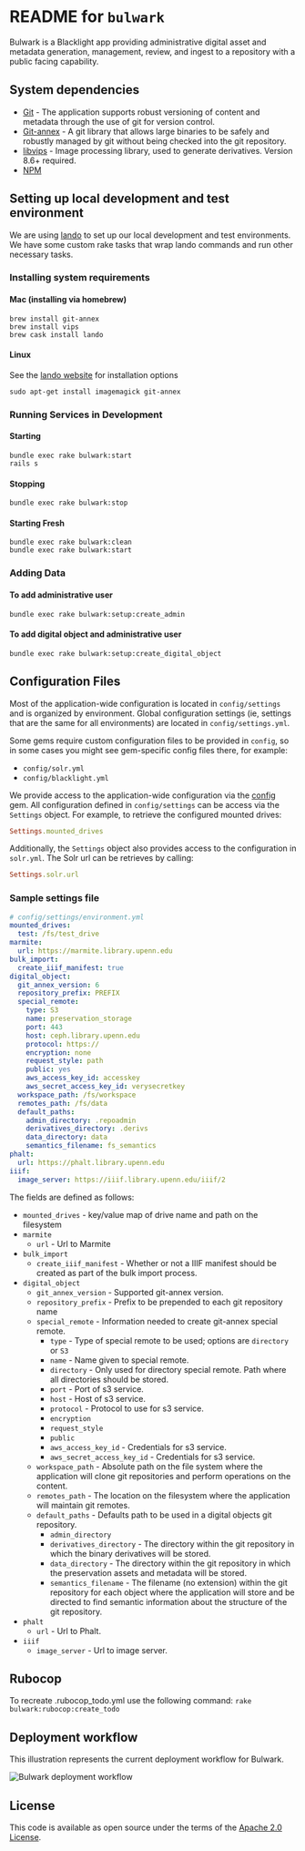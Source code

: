 # README for `bulwark`

Bulwark is a Blacklight app providing administrative digital asset and metadata generation, management, review, and ingest to a repository with a public facing capability.

## System dependencies

* [Git](https://git-scm.com/) - The application supports robust versioning of content and metadata through the use of git for version control.
* [Git-annex](git-annex.branchable.com) - A git library that allows large binaries to be safely and robustly managed by git without being checked into the git repository.
* [libvips](https://libvips.github.io/libvips/) - Image processing library, used to generate derivatives. 
  Version 8.6+ required.
* [NPM](https://www.npmjs.com/)

## Setting up local development and test environment
We are using [lando](https://docs.lando.dev/basics/) to set up our local development and test environments. We have some custom rake tasks that wrap lando commands and run other necessary tasks.

### Installing system requirements

#### Mac (installing via homebrew)  
```
brew install git-annex
brew install vips
brew cask install lando
```

#### Linux  
See the [lando website](https://docs.lando.dev/basics/installation.html#linux) for installation options
```
sudo apt-get install imagemagick git-annex
```  

### Running Services in Development

#### Starting
  ```
  bundle exec rake bulwark:start
  rails s
  ```

#### Stopping
  ```
  bundle exec rake bulwark:stop
  ```

#### Starting Fresh
  ```
  bundle exec rake bulwark:clean
  bundle exec rake bulwark:start
  ```

### Adding Data

#### To add administrative user
  ```
  bundle exec rake bulwark:setup:create_admin
  ```

#### To add digital object and administrative user
  ```
  bundle exec rake bulwark:setup:create_digital_object
  ```

## Configuration Files
Most of the application-wide configuration is located in `config/settings` and is organized by environment. Global 
configuration settings (ie, settings that are the same for all environments) are located in `config/settings.yml`.

Some gems require custom configuration files to be provided in `config`, so in some cases you might see gem-specific 
config files there, for example:
- `config/solr.yml`
- `config/blacklight.yml`

We provide access to the application-wide configuration via the [config](https://github.com/rubyconfig/config) gem. All 
configuration defined in `config/settings` can be access via the `Settings` object. For example, to retrieve the 
configured mounted drives:
```ruby
Settings.mounted_drives
```

Additionally, the `Settings` object also provides access to the configuration in `solr.yml`. The Solr url can be 
retrieves by calling:
```ruby
Settings.solr.url
```

### Sample settings file
```yml
# config/settings/environment.yml
mounted_drives:
  test: /fs/test_drive
marmite:
  url: https://marmite.library.upenn.edu
bulk_import:
  create_iiif_manifest: true
digital_object:
  git_annex_version: 6
  repository_prefix: PREFIX
  special_remote:
    type: S3
    name: preservation_storage
    port: 443
    host: ceph.library.upenn.edu
    protocol: https://
    encryption: none
    request_style: path
    public: yes
    aws_access_key_id: accesskey
    aws_secret_access_key_id: verysecretkey
  workspace_path: /fs/workspace
  remotes_path: /fs/data
  default_paths:
    admin_directory: .repoadmin
    derivatives_directory: .derivs
    data_directory: data
    semantics_filename: fs_semantics
phalt:
  url: https://phalt.library.upenn.edu
iiif:
  image_server: https://iiif.library.upenn.edu/iiif/2
```
The fields are defined as follows:
* `mounted_drives` - key/value map of drive name and path on the filesystem
* `marmite`
  * `url` - Url to Marmite
* `bulk_import`
  * `create_iiif_manifest` - Whether or not a IIIF manifest should be created as part of the bulk import process.
* `digital_object`
  * `git_annex_version` - Supported git-annex version.
  * `repository_prefix` - Prefix to be prepended to each git repository name
  * `special_remote` - Information needed to create git-annex special remote.
    * `type` - Type of special remote to be used; options are `directory` or `S3`
    * `name` - Name given to special remote.
    * `directory` - Only used for directory special remote. Path where all directories should be stored.
    * `port` - Port of s3 service.
    * `host` - Host of s3 service.
    * `protocol` - Protocol to use for s3 service.
    * `encryption`
    * `request_style`
    * `public`
    * `aws_access_key_id` - Credentials for s3 service.
    * `aws_secret_access_key_id` - Credentials for s3 service.
  * `workspace_path` - Absolute path on the file system where the application will clone git repositories and perform 
    operations on the content.
  * `remotes_path` - The location on the filesystem where the application will maintain git remotes.
  * `default_paths` - Defaults path to be used in a digital objects git repository.
    * `admin_directory`
    * `derivatives_directory` - The directory within the git repository in which the binary derivatives will be stored.
    * `data_directory` - The directory within the git repository in which the preservation assets and metadata will 
      be stored.
    * `semantics_filename` - The filename (no extension) within the git repository for each object where the application will store and be directed to find semantic information about the structure of the git repository.
* `phalt`
  * `url` - Url to Phalt.
* `iiif`
  * `image_server` - Url to image server.

## Rubocop
To recreate .rubocop_todo.yml use the following command:
`rake bulwark:rubocop:create_todo`

## Deployment workflow

This illustration represents the current deployment workflow for Bulwark.

![Bulwark deployment workflow](bulwark_deployment.png)

## License

This code is available as open source under the terms of the [Apache 2.0 License](https://opensource.org/licenses/Apache-2.0).
